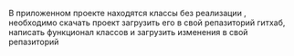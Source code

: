 В приложенном проекте находятся классы без реализации , необходимо  скачать проект  загрузить его в свой репазиторий гитхаб, 
написать  функционал классов  и загрузить изменения  в свой репазиторий 
